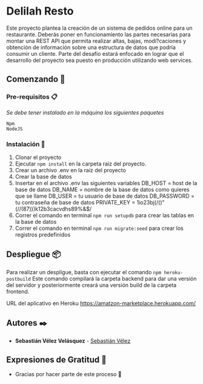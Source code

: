 # Delilah Resto

Este proyecto plantea la creación de un sistema de pedidos online para un restaurante. Deberás poner en funcionamiento las partes necesarias para montar una REST API que permita realizar altas, bajas, modi?caciones y obtención de información sobre una estructura de datos que podría consumir un cliente. Parte del desafío estará enfocado en lograr que el desarrollo del proyecto sea puesto en producción utilizando web services.

## Comenzando 🚀

### Pre-requisitos 📋

_Se debe tener instalado en la máquina los siguientes paquetes_

```
Npm
NodeJS

```

### Instalación 🔧

1. Clonar el proyecto
2. Ejecutar `npm install` en la carpeta raíz del proyecto.
3. Crear un archivo .env en la raiz del proyecto
4. Crear la base de datos
5. Insertar en el archivo .env las siguientes variables
    DB_HOST = host de la base de datos
    DB_NAME = nombre de la base de datos como quieres que se llame
    DB_USER = tu usuario de base de datos
    DB_PASSWORD = tu contraseña de base de datos
    PRIVATE_KEY = 1io23bj(/()"(//(87)))k12b3cacvdhs89%&$/
6. Correr el comando en terminal `npm run setupdb` para crear las tablas en la base de datos
7. Correr el comando en terminal `npm run migrate:seed` para crear los registros predefinidos

## Despliegue 📦

Para realizar un despligue, basta con ejecutar el comando `npm heroku-postbuild`
Este comando compilará la carpeta backend para dar una versión del servidor y posteriormente creará una versión build de la carpeta frontend. 

URL del aplicativo en Heroku
https://amatzon-marketplace.herokuapp.com/

## Autores ✒️

* **Sebastián Vélez Velásquez** -  [Sebastián Vélez](https://github.com/SebasVelez34)

## Expresiones de Gratitud 🎁

* Gracias por hacer parte de este proceso 📢
